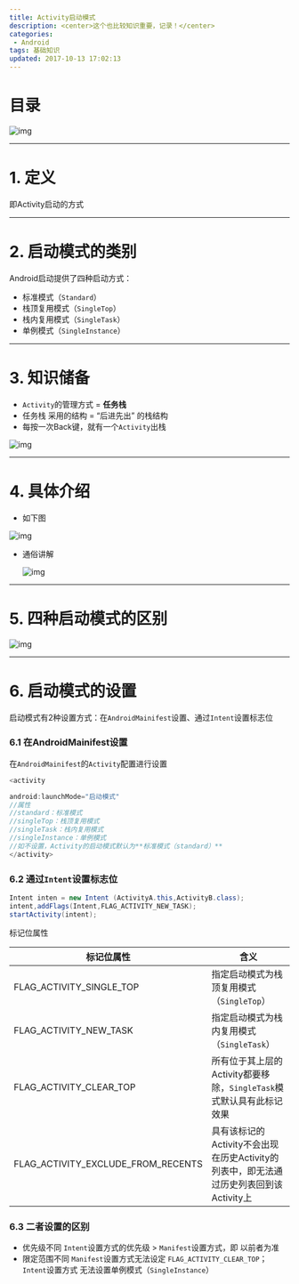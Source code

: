```yaml
---
title: Activity启动模式
description: <center>这个也比较知识重要，记录！</center>
categories:
 - Android
tags: 基础知识
updated: 2017-10-13 17:02:13
---
```


# 目录



![img](http://lc-lf8Y5Iic.cn-n1.lcfile.com/26281a1cc4ffab5f5bca/Activity%E5%90%AF%E5%8A%A8%E6%A8%A1%E5%BC%8F1.png)



------

# 1. 定义

即Activity启动的方式

------

# 2. 启动模式的类别

Android启动提供了四种启动方式：

- 标准模式（`Standard`）
- 栈顶复用模式（`SingleTop`）
- 栈内复用模式（`SingleTask`）
- 单例模式（`SingleInstance`）

------

# 3. 知识储备

-  `Activity`的管理方式 = **任务栈** 
- 任务栈 采用的结构 = “后进先出” 的栈结构
- 每按一次Back键，就有一个`Activity`出栈



![img](http://lc-lf8Y5Iic.cn-n1.lcfile.com/590ca740f660323fa8c6/Activity%E5%90%AF%E5%8A%A8%E6%A8%A1%E5%BC%8F2.png)



------

# 4. 具体介绍

- 如下图



![img](http://lc-lf8Y5Iic.cn-n1.lcfile.com/6dd5b98e5f931f134ab9/Activity%E5%90%AF%E5%8A%A8%E6%A8%A1%E5%BC%8F3.png)



- 通俗讲解

  

  ![img](http://lc-lf8Y5Iic.cn-n1.lcfile.com/49a90d13ca61d7b1b69e/Activity%E5%90%AF%E5%8A%A8%E6%A8%A1%E5%BC%8F4.jpg)

  

------

# 5. 四种启动模式的区别



![img](<http://lc-lf8y5iic.cn-n1.lcfile.com/12a90283206a36231bc5/Activity%E5%90%AF%E5%8A%A8%E6%A8%A1%E5%BC%8F5.png>)



------

# 6. 启动模式的设置

启动模式有2种设置方式：在`AndroidMainifest`设置、通过`Intent`设置标志位

### 6.1 在AndroidMainifest设置

在`AndroidMainifest`的`Activity`配置进行设置

```cpp
<activity

android:launchMode="启动模式"
//属性
//standard：标准模式
//singleTop：栈顶复用模式
//singleTask：栈内复用模式
//singleInstance：单例模式
//如不设置，Activity的启动模式默认为**标准模式（standard）**
</activity>
```

### 6.2 通过`Intent`设置标志位

```java
Intent inten = new Intent (ActivityA.this,ActivityB.class);
intent,addFlags(Intent,FLAG_ACTIVITY_NEW_TASK);
startActivity(intent);
```

标记位属性

| 标记位属性                         | 含义                                                         |
| ---------------------------------- | ------------------------------------------------------------ |
| FLAG_ACTIVITY_SINGLE_TOP           | 指定启动模式为栈顶复用模式（`SingleTop`）                    |
| FLAG_ACTIVITY_NEW_TASK             | 指定启动模式为栈内复用模式（`SingleTask`）                   |
| FLAG_ACTIVITY_CLEAR_TOP            | 所有位于其上层的Activity都要移除，`SingleTask`模式默认具有此标记效果 |
| FLAG_ACTIVITY_EXCLUDE_FROM_RECENTS | 具有该标记的Activity不会出现在历史Activity的列表中，即无法通过历史列表回到该Activity上 |

### 6.3 二者设置的区别

- 优先级不同
   `Intent`设置方式的优先级 > `Manifest`设置方式，即 以前者为准
- 限定范围不同
   `Manifest`设置方式无法设定 `FLAG_ACTIVITY_CLEAR_TOP`；`Intent`设置方式 无法设置单例模式（`SingleInstance`）

